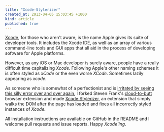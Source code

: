 ```yaml
---
title: "Xcode-Stylerizer"
created_at: 2013-04-05 15:03:45 +1000
kind: article
published: true
---
```


[Xcode](https://developer.apple.com/technologies/tools/), for those who aren't aware, is the name Apple gives its suite of developer tools. It includes the Xcode IDE, as well as an array of various command-line tools and GUI apps that all aid in the process of developing software for Apple platforms.

<!-- more -->

However, as any iOS or Mac developer is surely aware, people have a really difficult time capitalizing *Xcode*. Following Apple's other naming schemes it is often styled as *xCode* or the even worse *XCode*. Sometimes lazily appearing as *xcode*.

As someone who is somewhat of a perfectionist and is [irritated by seeing this silly error over and over again](https://github.com/boxen/our-boxen/commit/e977e27d497f6c24bd6b5f89b63b8c28d986688c), I forked Steven Frank's [cloud-to-butt](https://github.com/panicsteve/cloud-to-butt/tree/master/Source) browser extension and made [Xcode Stylerizer](https://github.com/josh-/Xcode-Stylerizer), an extension that simply walks the DOM after the page has loaded and fixes all incorrectly styled instances of *Xcode*.

All installation instructions are available on GitHub in the README and I welcome pull requests and issue reports. Happy *Xcode'ing*.
